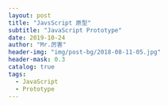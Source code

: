 ```yaml
---
layout: post
title: "JavsScript 原型"
subtitle: "JavaScript Prototype"
date: 2019-10-24
author: "Mr.厉害"
header-img: "img/post-bg/2018-08-11-05.jpg"
header-mask: 0.3
catalog: true
tags:
  - JavaScript
  - Prototype
---
```

